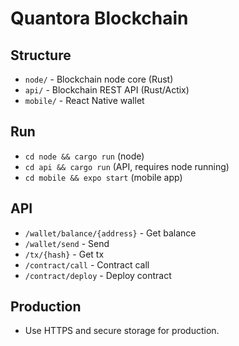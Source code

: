 # Quantora Blockchain

## Structure

- `node/` - Blockchain node core (Rust)
- `api/` - Blockchain REST API (Rust/Actix)
- `mobile/` - React Native wallet

## Run

- `cd node && cargo run` (node)
- `cd api && cargo run` (API, requires node running)
- `cd mobile && expo start` (mobile app)

## API

- `/wallet/balance/{address}` - Get balance
- `/wallet/send` - Send
- `/tx/{hash}` - Get tx
- `/contract/call` - Contract call
- `/contract/deploy` - Deploy contract

## Production

- Use HTTPS and secure storage for production.
